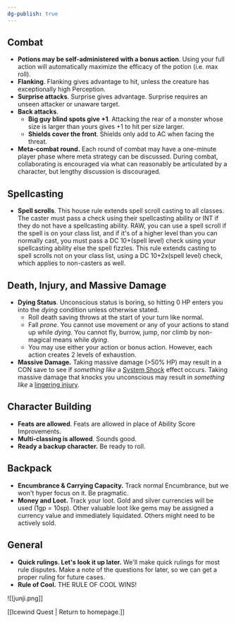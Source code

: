 ```yaml
---
dg-publish: true
---
```


## Combat
- **Potions may be self-administered with a bonus action**. Using your full action will automatically maximize the efficacy of the potion (i.e. max roll).
- **Flanking**. Flanking gives advantage to hit, unless the creature has exceptionally high Perception.
- **Surprise attacks**. Surprise gives advantage. Surprise requires an unseen attacker or unaware target.
- **Back attacks**. 
	- **Big guy blind spots give +1**. Attacking the rear of a monster whose size is larger than yours gives +1 to hit per size larger.
	- **Shields cover the front**. Shields only add to AC when facing the threat.
- **Meta-combat round.** Each round of combat may have a one-minute player phase where meta strategy can be discussed. During combat, collaborating is encouraged via what can reasonably be articulated by a character, but lengthy discussion is discouraged.

## Spellcasting
- **Spell scrolls**. This house rule extends spell scroll casting to all classes. The caster must pass a check using their spellcasting ability or INT if they do not have a spellcasting ability. RAW, you can use a spell scroll if the spell is on your class list, and if it's of a higher level than you can normally cast, you must pass a DC 10+(spell level) check using your spellcasting ability else the spell fizzles. This rule extends casting to spell scrolls not on your class list, using a DC 10+2x(spell level) check, which applies to non-casters as well.

## Death, Injury, and Massive Damage
- **Dying Status**. Unconscious status is boring, so hitting 0 HP enters you into the *dying* condition unless otherwise stated. 
	- Roll death saving throws at the start of your turn like normal. 
	- Fall *prone*. You cannot use movement or any of your actions to stand up while *dying*. You cannot fly, burrow, jump, nor climb by non-magical means while *dying*.
	- You may use either your action or bonus action. However, each action creates 2 levels of exhaustion. 
 - **Massive Damage.** Taking massive damage (>50% HP) may result in a CON save to see if *something like* a [System Shock](https://www.dndbeyond.com/sources/dmg/dungeon-masters-workshop#MassiveDamage) effect occurs. Taking massive damage that knocks you unconscious may result in *something like* a [lingering injury](https://www.dndbeyond.com/sources/dmg/dungeon-masters-workshop#Injuries).

## Character Building
- **Feats are allowed**. Feats are allowed in place of Ability Score Improvements.
- **Multi-classing is allowed**. Sounds good.
- **Ready a backup character.** Be ready to roll.
 
## Backpack
- **Encumbrance & Carrying Capacity.** Track normal Encumbrance, but we won't hyper focus on it. Be pragmatic.
- **Money and Loot.** Track your loot. Gold and silver currencies will be used (1gp = 10sp). Other valuable loot like gems may be assigned a currency value and immediately liquidated. Others might need to be actively sold.

## General
- **Quick rulings. Let's look it up later.** We'll make quick rulings for most rule disputes. Make a note of the questions for later, so we can get a proper ruling for future cases.
- **Rule of Cool.** THE RULE OF COOL WINS!


![[junji.png]]

[[Icewind Quest | Return to homepage.]]
